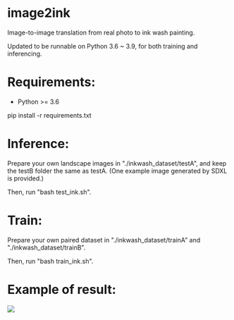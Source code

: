 # image2ink
Image-to-image translation from real photo to ink wash painting.

Updated to be runnable on Python 3.6 ~ 3.9, for both training and inferencing.

# Requirements:

- Python >= 3.6

pip install -r requirements.txt

# Inference:

Prepare your own landscape images in "./inkwash_dataset/testA", and keep the testB folder the same as testA.
(One example image generated by SDXL is provided.)

Then, run "bash test_ink.sh".

# Train:

Prepare your own paired dataset in "./inkwash_dataset/trainA" and "./inkwash_dataset/trainB".

Then, run "bash train_ink.sh".

# Example of result:

![](./example.png)
